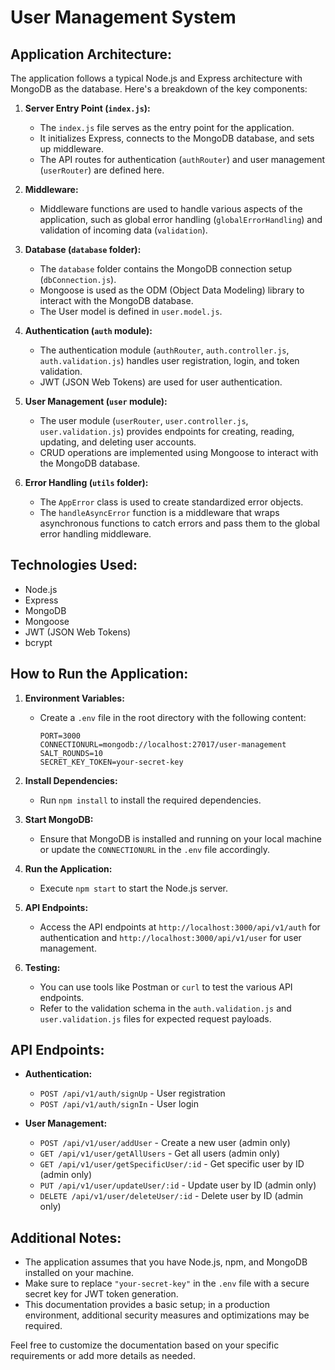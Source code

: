 # User Management System

## Application Architecture:

The application follows a typical Node.js and Express architecture with MongoDB as the database. Here's a breakdown of the key components:

1. **Server Entry Point (`index.js`):**
   - The `index.js` file serves as the entry point for the application.
   - It initializes Express, connects to the MongoDB database, and sets up middleware.
   - The API routes for authentication (`authRouter`) and user management (`userRouter`) are defined here.

2. **Middleware:**
   - Middleware functions are used to handle various aspects of the application, such as global error handling (`globalErrorHandling`) and validation of incoming data (`validation`).

3. **Database (`database` folder):**
   - The `database` folder contains the MongoDB connection setup (`dbConnection.js`).
   - Mongoose is used as the ODM (Object Data Modeling) library to interact with the MongoDB database.
   - The User model is defined in `user.model.js`.

4. **Authentication (`auth` module):**
   - The authentication module (`authRouter`, `auth.controller.js`, `auth.validation.js`) handles user registration, login, and token validation.
   - JWT (JSON Web Tokens) are used for user authentication.

5. **User Management (`user` module):**
   - The user module (`userRouter`, `user.controller.js`, `user.validation.js`) provides endpoints for creating, reading, updating, and deleting user accounts.
   - CRUD operations are implemented using Mongoose to interact with the MongoDB database.

6. **Error Handling (`utils` folder):**
   - The `AppError` class is used to create standardized error objects.
   - The `handleAsyncError` function is a middleware that wraps asynchronous functions to catch errors and pass them to the global error handling middleware.

## Technologies Used:

- Node.js
- Express
- MongoDB
- Mongoose
- JWT (JSON Web Tokens)
- bcrypt

## How to Run the Application:

1. **Environment Variables:**
   - Create a `.env` file in the root directory with the following content:

     ```plaintext
     PORT=3000
     CONNECTIONURL=mongodb://localhost:27017/user-management
     SALT_ROUNDS=10
     SECRET_KEY_TOKEN=your-secret-key
     ```

2. **Install Dependencies:**
   - Run `npm install` to install the required dependencies.

3. **Start MongoDB:**
   - Ensure that MongoDB is installed and running on your local machine or update the `CONNECTIONURL` in the `.env` file accordingly.

4. **Run the Application:**
   - Execute `npm start` to start the Node.js server.

5. **API Endpoints:**
   - Access the API endpoints at `http://localhost:3000/api/v1/auth` for authentication and `http://localhost:3000/api/v1/user` for user management.

6. **Testing:**
   - You can use tools like Postman or `curl` to test the various API endpoints.
   - Refer to the validation schema in the `auth.validation.js` and `user.validation.js` files for expected request payloads.

## API Endpoints:

- **Authentication:**
  - `POST /api/v1/auth/signUp` - User registration
  - `POST /api/v1/auth/signIn` - User login

- **User Management:**
  - `POST /api/v1/user/addUser` - Create a new user (admin only)
  - `GET /api/v1/user/getAllUsers` - Get all users (admin only)
  - `GET /api/v1/user/getSpecificUser/:id` - Get specific user by ID (admin only)
  - `PUT /api/v1/user/updateUser/:id` - Update user by ID (admin only)
  - `DELETE /api/v1/user/deleteUser/:id` - Delete user by ID (admin only)

## Additional Notes:

- The application assumes that you have Node.js, npm, and MongoDB installed on your machine.
- Make sure to replace `"your-secret-key"` in the `.env` file with a secure secret key for JWT token generation.
- This documentation provides a basic setup; in a production environment, additional security measures and optimizations may be required.

Feel free to customize the documentation based on your specific requirements or add more details as needed.
